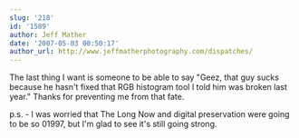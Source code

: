 ```yaml
---
slug: '218'
id: '1589'
author: Jeff Mather
date: '2007-05-03 00:50:17'
author_url: http://www.jeffmatherphotography.com/dispatches/
---
```

The last thing I want is someone to be able to say "Geez, that guy sucks because he hasn't fixed that RGB histogram tool I told him was broken last year."  Thanks for preventing me from that fate.

p.s. - I was worried that The Long Now and digital preservation were going to be so 01997, but I'm glad to see it's still going strong.
